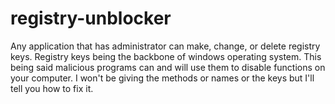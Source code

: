 # registry-unblocker
Any application that has administrator can make, change, or delete registry keys. Registry keys being the backbone of windows operating system. This being said malicious programs can and will use them to disable functions on your computer. I won't be giving the methods or names or the keys but I'll tell you how to fix it.
